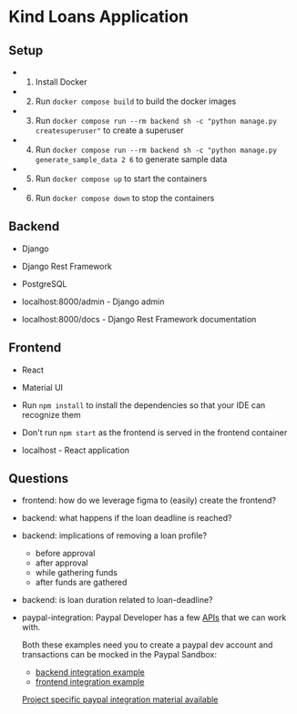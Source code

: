 # Kind Loans Application

## Setup

- 1. Install Docker
- 2. Run `docker compose build` to build the docker images
- 3. Run `docker compose run --rm backend sh -c "python manage.py createsuperuser"` to create a superuser
- 4. Run `docker compose run --rm backend sh -c "python manage.py generate_sample_data 2 6` to generate sample data
- 5. Run `docker compose up` to start the containers
- 6. Run `docker compose down` to stop the containers

## Backend

- Django
- Django Rest Framework
- PostgreSQL

- localhost:8000/admin - Django admin
- localhost:8000/docs - Django Rest Framework documentation

## Frontend

- React
- Material UI

- Run `npm install` to install the dependencies so that your IDE can recognize them
- Don't run `npm start` as the frontend is served in the frontend container

- localhost - React application

## Questions

- frontend: how do we leverage figma to (easily) create the frontend?

- backend: what happens if the loan deadline is reached?
- backend: implications of removing a loan profile?
    - before approval
    - after approval
    - while gathering funds
    - after funds are gathered
- backend: is loan duration related to loan-deadline?

- paypal-integration:
    Paypal Developer has a few [APIs](https://developer.paypal.com/api/rest/current-resources/) that we can work with.

    Both these examples need you to create a paypal dev account and transactions
    can be mocked in the Paypal Sandbox:
    - [backend integration example](https://www.youtube.com/watch?v=IXxEdhA7fig)
    - [frontend integration example](https://www.youtube.com/watch?v=f7NWToOjtKI)

    [Project specific paypal integration material available](./PAYPAL-INTEGRATION-NOTES.md)
